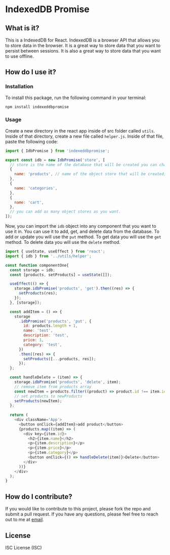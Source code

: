 # IndexedDB Promise

## What is it?

This is a IndexedDB for React. IndexedDB is a browser API that allows you to store data in the browser. It is a great way to store data that you want to persist between sessions. It is also a great way to store data that you want to use offline.

## How do I use it?

### Installation

To install this package, run the following command in your terminal:

```bash
npm install indexeddbpromise
```

### Usage

Create a new directory in the react app inside of src folder called `utils`. Inside of that directory, create a new file called `helper.js`. Inside of that file, paste the following code:

```js
import { IdbPromise } from 'indexeddbpromise';

export const idb = new IdbPromise('store', [
  // store is the name of the database that will be created you can change it to whatever you want.
  {
    name: 'products', // name of the object store that will be created, you can change it to whatever category you want.
  },
  {
    name: 'categories',
  },
  {
    name: 'cart',
  },
  // you can add as many object stores as you want.
]);
```

Now, you can import the `idb` object into any component that you want to use it in. You can use it to add, get, and delete data from the database. To add or update you will use the `put` method. To get data you will use the `get` method. To delete data you will use the `delete` method.

```js
import { useState, useEffect } from 'react';
import { idb } from '../utils/helper';

const function componentOne{
  const storage = idb;
  const [products, setProducts] = useState([]);

  useEffect(() => {
    storage.idbPromise('products', 'get').then((res) => {
      setProducts(res);
    });
  }, [storage]);

  const addItem = () => {
    storage
      .idbPromise('products', 'put', {
        id: products.length + 1,
        name: 'test',
        description: 'test',
        price: 1,
        category: 'test',
      })
      .then((res) => {
        setProducts([...products, res]);
      });
  };

  const handleDelete = (item) => {
    storage.idbPromise('products', 'delete', item);
    // remove item from products array
    const newItem = products.filter((product) => product.id !== item.id);
    // set products to newProducts
    setProducts(newItem);
  };
  
  return (
    <div className='App'>
      <button onClick={addItem}>add product</button>
      {products.map((item) => (
        <div key={item.id}>
          <h2>{item.name}</h2>
          <p>{item.description}</p>
          <p>{item.price}</p>
          <p>{item.category}</p>
          <button onClick={() => handleDelete(item)}>Delete</button>
        </div>
      ))}
    </div>
  );
}
```

## How do I contribute?

If you would like to contribute to this project, please fork the repo and submit a pull request. If you have any questions, please feel free to reach out to me at [email](mailto:jimenezraul1981@gmail.com).

## License
 
ISC License (ISC)